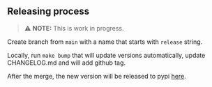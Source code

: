 ## Releasing process

> :warning: **NOTE:** This is work in progress.

Create branch from `main` with a name that starts with `release` string.

Locally, run `make bump` that will update versions automatically, update 
CHANGELOG.md and will add github tag.

After the merge, the new version will be released to pypi 
[here](https://pypi.org/project/drifting/).
